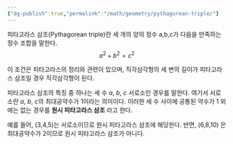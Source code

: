 ```yaml
---
{"dg-publish":true,"permalink":"/math/geometry/pythagorean-triple/"}
---
```


피타고라스 삼조(Pythagorean triple)란 세 개의 양의 정수 a,b,c가 다음을 만족하는 정수 조합을 말한다.
$$
a^2 + b^2 = c^2
$$

이 조건은 피타고라스의 정리와 관련이 있으며, 직각삼각형의 세 변의 길이가 피타고라스 삼조일 경우 직각삼각형이 된다.

피타고라스 삼조의 특징 중 하나는 세 수 *a*, *b*, *c* 서로소인 경우를 말한다. 여기서 서로소란 *a*, *b*, *c*의 최대공약수가 1이라는 의미이다. 이러한 세 수 사이에 공통된 약수가 1 외에는 없는 경우를 **원시 피타고라스 삼조** 라고 한다. 

예를 들어, (3,4,5)는 서로소이므로 원시 피타고라스 삼조에 해당한다.
반면, (6,8,10) 은 최대공약수가 2이므로 원시 피타고라스 삼조가 아니다.